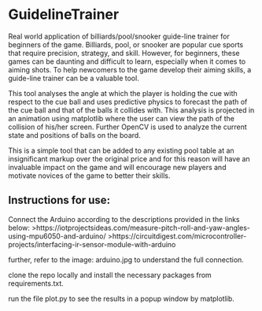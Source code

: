 # GuidelineTrainer
Real world application of billiards/pool/snooker guide-line trainer for beginners of the game.
Billiards, pool, or snooker are popular cue sports that require precision, strategy, and skill. However, for beginners, these games can be daunting and difficult to learn, especially when it comes to aiming shots. To help newcomers to the game develop their aiming skills, a guide-line trainer can be a valuable tool. 

This tool analyses the angle at which the player is holding the cue with respect to the cue ball and uses predictive physics to forecast the path of the cue ball and that of the balls it collides with. This analysis is projected in an animation using matplotlib where the user can view the path of the collision of his/her screen. Further OpenCV is used to analyze the current state and positions of balls on the board.

This is a simple tool that can be added to any existing pool table at an insignificant markup over the original price and for this reason will have an invaluable impact on the game and will encourage new players and motivate novices of the game to better their skills.



<h2>Instructions for use:</h2>
 Connect the Arduino according to the descriptions provided in the links below:
   >https://iotprojectsideas.com/measure-pitch-roll-and-yaw-angles-using-mpu6050-and-arduino/
   >https://circuitdigest.com/microcontroller-projects/interfacing-ir-sensor-module-with-arduino
   
 further, refer to the image: arduino.jpg to understand the full connection.
 
 clone the repo locally and install the necessary packages from requirements.txt.
 
 run the file plot.py to see the results in a popup window by matplotlib.


